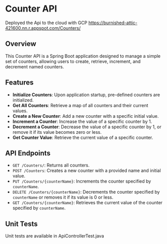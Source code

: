 # Counter API

Deployed the Api to the cloud with GCP
https://burnished-attic-421600.nn.r.appspot.com/Counters/ 

## Overview
This Counter API is a Spring Boot application designed to manage a simple set of counters, allowing users to create, retrieve, increment, and decrement named counters.

## Features
- **Initialize Counters**: Upon application startup, pre-defined counters are initialized.
- **Get All Counters**: Retrieve a map of all counters and their current values.
- **Create a New Counter**: Add a new counter with a specific initial value.
- **Increment a Counter**: Increase the value of a specific counter by 1.
- **Decrement a Counter**: Decrease the value of a specific counter by 1, or remove it if its value becomes zero or less.
- **Get Counter Value**: Retrieve the current value of a specific counter.

## API Endpoints
- `GET /Counters/`: Returns all counters.
- `POST /Counters`: Creates a new counter with a provided name and initial value.
- `PUT /Counters/{counterName}`: Increments the counter specified by `counterName`.
- `DELETE /Counters/{counterName}`: Decrements the counter specified by `counterName` or removes it if its value is 0 or less.
- `GET /Counters/{counterName}`: Retrieves the current value of the counter specified by `counterName`.
  
## Unit Tests
Unit tests are available in ApiControllerTest.java
